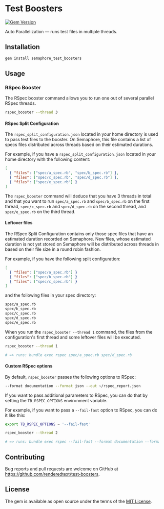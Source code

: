 # Test Boosters

[![Gem Version](https://badge.fury.io/rb/semaphore_test_boosters.svg)](https://badge.fury.io/rb/semaphore_test_boosters)

Auto Parallelization &mdash; runs test files in multiple threads.

## Installation

``` bash
gem install semaphore_test_boosters
````

## Usage

### RSpec Booster

The RSpec booster command allows you to run one out of several parallel RSpec
threads.

``` bash
rspec_booster --thread 3
```

#### RSpec Split Configuration

The `rspec_split_configuration.json` located in your home directory is used to
pass test files to the booster. On Semaphore, this file contains a list of
specs files distributed across threads based on their estimated durations.

For example, if you have a `rspec_split_configuration.json` located in your home
directory with the following content:

``` json
[
  { "files": ["spec/a_spec.rb", "spec/b_spec.rb"] },
  { "files": ["spec/c_spec.rb", "spec/d_spec.rb"] },
  { "files": ["spec/e_spec.rb"] }
]
```

The `rspec_booster` command will deduce that you have 3 threads in total and
that you want to run `spec/a_spec.rb` and `spec/b_spec.rb` on the first thread,
`spec/c_spec.rb` and `spec/d_spec.rb` on the second thread, and `spec/e_spec.rb`
on the third thread.

#### Leftover files

The RSpec Split Configuration contains only those spec files that have an
estimated duration recorded on Semaphore. New files, whose estimated duration
is not yet stored on Semaphore will be distributed across threads in based on
their file size in a round robin fashion.

For example, if you have the following split configuration:

``` json
[
  { "files": ["spec/a_spec.rb"] }
  { "files": ["spec/b_spec.rb"] }
  { "files": ["spec/c_spec.rb"] }
]
```

and the following files in your spec directory:

``` bash
spec/a_spec.rb
spec/b_spec.rb
spec/c_spec.rb
spec/d_spec.rb
spec/e_spec.rb
```

When you run the `rspec_booster --thread 1` command, the files from the
configuration's first thread and some leftover files will be executed.

``` bash
rspec_booster --thread 1

# => runs: bundle exec rspec spec/a_spec.rb spec/d_spec.rb
```

#### Custom RSpec options

By default, `rspec_booster` passes the following options to RSpec:

``` bash
--format documentation --format json --out ~/rspec_report.json
```

If you want to pass additional parameters to RSpec, you can do that by setting
the `TB_RSPEC_OPTIONS` environment variable.

For example, if you want to pass a `--fail-fast` option to RSpec, you can do it
like this:

``` bash
export TB_RSPEC_OPTIONS = '--fail-fast'

rspec_booster --thread 2

# => runs: bundle exec rspec --fail-fast --format documentation --format json --out ~/rspec_report.json <file_list>
```

## Contributing

Bug reports and pull requests are welcome on GitHub at
https://github.com/renderedtext/test-boosters.


## License

The gem is available as open source under the terms of the
[MIT License](http://opensource.org/licenses/MIT).
